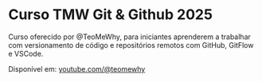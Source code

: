 # Curso TMW Git & Github 2025

Curso oferecido por @TeoMeWhy, para iniciantes aprenderem a trabalhar com versionamento de código e repositórios remotos com GitHub, GitFlow e VSCode.

Disponível em: [youtube.com/@teomewhy](https://www.youtube.com/playlist?list=PLvlkVRRKOYFQyKmdrassLNxkzSMM6tcSL)

